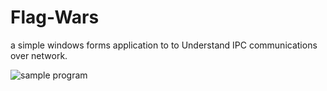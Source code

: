 # Flag-Wars
a simple windows forms application to to Understand
IPC communications over network. 

![sample program]("https://github.com/ibo52/Flag-Wars/blob/master/ScreenShot-FlagWars.png?raw=true")

